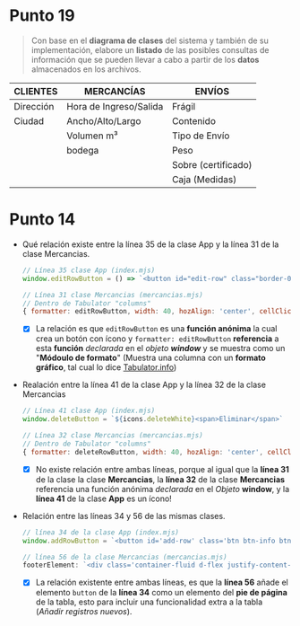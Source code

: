 # Punto 19

>Con base en el **diagrama de clases** del sistema y también de su implementación, elabore un **listado** de las posibles consultas de información que se pueden llevar a cabo a partir de los **datos** almacenados en los archivos.

| CLIENTES  | MERCANCÍAS             | ENVÍOS              |
| --------- | ---------------------- | ------------------- |
| Dirección | Hora de Ingreso/Salida | Frágil              |
| Ciudad    | Ancho/Alto/Largo       | Contenido           |
|           | Volumen m³             | Tipo de Envío       |
|           | bodega                 | Peso                |
|           |                        | Sobre (certificado) |
|           |                        | Caja (Medidas)      |

# Punto 14

- Qué relación existe entre la línea 35  de la clase App y la línea 31 de la clase Mercancias. 
  
  ```javascript
  // Línea 35 clase App (index.mjs)
  window.editRowButton = () => `<button id="edit-row" class="border-0 bg-transparent" data-bs-toggle="tooltip" title="Editar">${icons.edit}</button>`

  // Línea 31 clase Mercancias (mercancias.mjs)
  // Dentro de Tabulator "columns"
  { formatter: editRowButton, width: 40, hozAlign: 'center', cellClick: Mercancias.#editRowClick },
  ```
  - [x] La relación es que `editRowButton` es una **función anónima** la cual crea un botón con ícono y   `formatter: editRowButton` **referencia** a esta **función** _declarada_ en el _objeto **window**_ y se muestra como un "**Módoulo de formato**" (Muestra una columna con un **formato gráfico**, tal cual lo dice [Tabulator.info](https://tabulator.info/docs/6.3/format#overview))
  
- Realación entre la línea 41  de la clase App y la línea 32 de la clase Mercancias
  
  ```javascript
  // Línea 41 clase App (index.mjs)
  window.deleteButton = `${icons.deleteWhite}<span>Eliminar</span>`

  // Línea 32 clase Mercancias (mercancias.mjs)
  // Dentro de Tabulator "columns"
  { formatter: deleteRowButton, width: 40, hozAlign: 'center', cellClick: Mercancias.#deleteRowClick }
  ```
  - [x] No existe relación entre ambas líneas, porque al igual que la **línea 31** de la clase la clase **Mercancias**, la **línea 32** de la clase **Mercancias** referencia una función anónima _declarada_ en el _Objeto_ **window**, y la **línea 41** de la clase **App** es un ícono!
  
- Relación entre las líneas 34 y 56 de las mismas clases.

    ```javascript
    // línea 34 de la clase App (index.mjs)
    window.addRowButton = `<button id='add-row' class='btn btn-info btn-sm'>${icons.plusSquare}&nbsp;&nbsp;Nuevo registro</button>`

    // línea 56 de la clase Mercancias (mercancias.mjs)
    footerElement: `<div class='container-fluid d-flex justify-content-end p-0'>${addRowButton}</div>`,
    ```

    - [x] La relación existente entre ambas líneas, es que la **línea 56** añade el elemento `button` de la **línea 34** como un elemento del **pie de página** de la tabla, esto para incluir una funcionalidad extra a la tabla (_Añadir registros nuevos_).